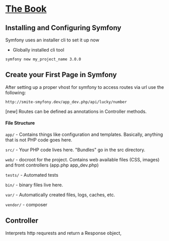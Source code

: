 # [The Book](https://symfony.com/doc/current/book/index.html)

## Installing and Configuring Symfony

Symfony uses an installer cli to set it up now

* Globally installed cli tool

`symfony new my_project_name 3.0.0`

## Create your First Page in Symfony

After setting up a proper vhost for symfony to access routes via url use the following: 

`http://smite-smyfony.dev/app_dev.php/api/lucky/number`

[new] Routes can be defined as annotations in Controller methods.

#### File Structure

`app/` - Contains things like configuration and templates. Basically, anything that is not PHP code goes here.

`src/` - Your PHP code lives here. "Bundles" go in the src directory.

`web/` - docroot for the project. Contains web available files (CSS, images) and front controllers (app.php app_dev.php)

`tests/` - Automated tests

`bin/` - binary files live here.

`var/` - Automatically created files, logs, caches, etc.

`vendor/` - composer 

## Controller

Interprets http requrests and return a Response object,